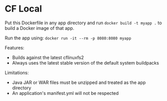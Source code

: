 # CF Local

Put this Dockerfile in any app directory and run `docker build -t myapp .` to build a Docker image of that app.

Run the app using: `docker run -it --rm -p 8080:8080 myapp`

Features:
  - Builds against the latest cflinuxfs2
  - Always uses the latest stable version of the default system buildpacks

Limitations:
  - Java JAR or WAR files must be unzipped and treated as the app directory
  - An application's manifest.yml will not be respected
